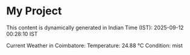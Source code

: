 # My Project

This content is dynamically generated in Indian Time (IST): 2025-09-12 00:28:10 IST


Current Weather in Coimbatore:
Temperature: 24.88 °C
Condition: mist
